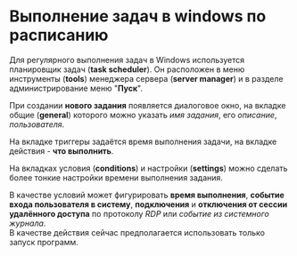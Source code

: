 # Выполнение задач в windows по расписанию

Для регулярного выполнения задач в Windows используется планировщик задач (**task scheduler**).
Он расположен в меню инструменты (**tools**) менеджера сервера (**server manager**) и в разделе администрирование меню "**Пуск**".

При создании **нового задания** появляется диалоговое окно, на вкладке общие (**general**) которого можно указать *имя задания*, его *описание*, *пользователя*.

На вкладке триггеры задаётся время выполнения задачи, на вкладке действия - **что выполнить**.

На вкладках условия (**conditions**) и настройки (**settings**) можно сделать более тонкие настройки времени выполнения задания. 

В качестве условий может фигурировать **время выполнения**, **событие входа пользователя в систему**, **подключения** и **отключения от сессии удалённого доступа** по протоколу *RDP* или *событие из системного журнала*.  
В качестве действия сейчас предполагается использовать только запуск программ.